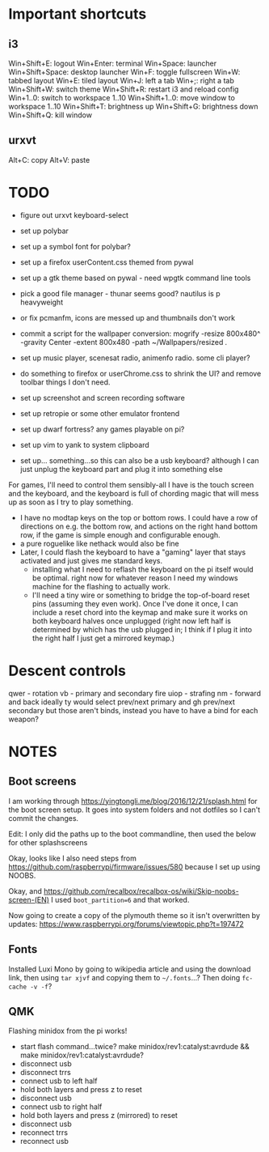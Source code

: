 # Important shortcuts

## i3

Win+Shift+E: logout
Win+Enter: terminal
Win+Space: launcher
Win+Shift+Space: desktop launcher
Win+F: toggle fullscreen
Win+W: tabbed layout
Win+E: tiled layout
Win+J: left a tab
Win+;: right a tab
Win+Shift+W: switch theme
Win+Shift+R: restart i3 and reload config
Win+1..0: switch to workspace 1..10
Win+Shift+1..0: move window to workspace 1..10
Win+Shift+T: brightness up
Win+Shift+G: brightness down
Win+Shift+Q: kill window

## urxvt

Alt+C: copy
Alt+V: paste

# TODO

- figure out urxvt keyboard-select
- set up polybar
- set up a symbol font for polybar?
- set up a firefox userContent.css themed from pywal
- set up a gtk theme based on pywal - need wpgtk command line tools
- pick a good file manager - thunar seems good? nautilus is p heavyweight
- or fix pcmanfm, icons are messed up and thumbnails don't work
- commit a script for the wallpaper conversion:
  mogrify -resize 800x480^ -gravity Center -extent 800x480 -path ~/Wallpapers/resized *.*
- set up music player, scenesat radio, animenfo radio. some cli player?
- do something to firefox or userChrome.css to shrink the UI? and remove toolbar things I don't need.
- set up screenshot and screen recording software
- set up retropie or some other emulator frontend
- set up dwarf fortress? any games playable on pi?
- set up vim to yank to system clipboard

- set up... something...so this can also be a usb keyboard? although I can just unplug the keyboard part and plug it into something else

For games, I'll need to control them sensibly-all I have is the touch screen and the keyboard, and the keyboard is full of chording magic that will mess up as soon as I try to play something.
- I have no modtap keys on the top or bottom rows. I could have a row of directions on e.g. the bottom row, and actions on the right hand bottom row, if the game is simple enough and configurable enough.
- a pure roguelike like nethack would also be fine
- Later, I could flash the keyboard to have a "gaming" layer that stays activated and just gives me standard keys.
  - installing what I need to reflash the keyboard on the pi itself would be optimal. right now for whatever reason I need my windows machine for the flashing to actually work.
  - I'll need a tiny wire or something to bridge the top-of-board reset pins (assuming they even work). Once I've done it once, I can include a reset chord into the keymap and make sure it works on both keyboard halves once unplugged (right now left half is determined by which has the usb plugged in; I think if I plug it into the right half I just get a mirrored keymap.)

# Descent controls
qwer - rotation
vb - primary and secondary fire
uiop - strafing
nm - forward and back
ideally ty would select prev/next primary and gh prev/next secondary but those aren't binds, instead you have to have a bind for each weapon?

# NOTES

## Boot screens

I am working through https://yingtongli.me/blog/2016/12/21/splash.html for the boot screen setup. It goes into system folders and not dotfiles so I can't commit the changes.


Edit: I only did the paths up to the boot commandline, then used the below for other splashscreens

Okay, looks like I also need steps from https://github.com/raspberrypi/firmware/issues/580 because I set up using NOOBS.

Okay, and https://github.com/recalbox/recalbox-os/wiki/Skip-noobs-screen-(EN)
I used `boot_partition=6` and that worked.

Now going to create a copy of the plymouth theme so it isn't overwritten by updates:
https://www.raspberrypi.org/forums/viewtopic.php?t=197472

## Fonts

Installed Luxi Mono by going to wikipedia article and using the download link, then using `tar xjvf` and copying them to `~/.fonts`...? Then doing `fc-cache -v -f`?

## QMK

Flashing minidox from the pi works!
- start flash command...twice? make minidox/rev1:catalyst:avrdude && make minidox/rev1:catalyst:avrdude?
- disconnect usb
- disconnect trrs
- connect usb to left half
- hold both layers and press z to reset
- disconnect usb
- connect usb to right half
- hold both layers and press z (mirrored) to reset
- disconnect usb
- reconnect trrs
- reconnect usb

